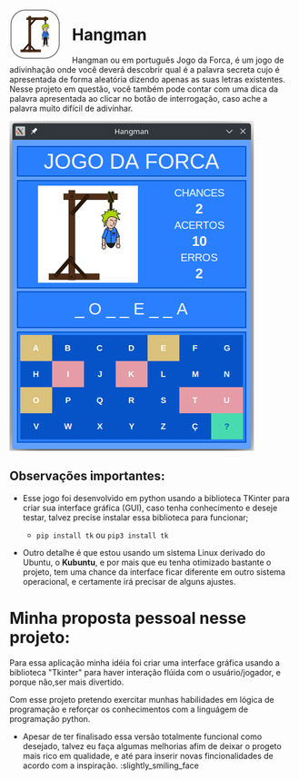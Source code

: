 <img src="./src/img/hangman_icon.svg" align="left" style="margin: 10px 20px 0px 0px; width: 90px">

# **Hangman**
Hangman ou em português Jogo da Forca, é um jogo de adivinhação onde você deverá descobrir qual é a palavra secreta cujo é apresentada de forma aleatória dizendo apenas as suas letras existentes.
Nesse projeto em questão, você também pode contar com uma dica da palavra apresentada ao clicar no botão de interrogação, caso ache a palavra muito difícil de adivinhar.

<img src="./src/img/screenshot.png" style="max-width: 450px">

## **Observações importantes:**
- Esse jogo foi desenvolvido em python usando a biblioteca TKinter para criar sua interface gráfica (GUI), caso tenha conhecimento e deseje testar, talvez precise instalar essa biblioteca para funcionar;
  - `pip install tk` ou `pip3 install tk`

- Outro detalhe é que estou usando um sistema Linux derivado do Ubuntu, o **Kubuntu**, e por mais que eu tenha otimizado bastante o projeto, tem uma chance da interface ficar diferente em outro sistema operacional, e certamente irá precisar de alguns ajustes.

# Minha proposta pessoal nesse projeto:
Para essa aplicação minha idéia foi criar uma interface gráfica usando a biblioteca "Tkinter" para haver interação flúida com o usuário/jogador, e porque não,ser mais divertido.

Com esse projeto pretendo exercitar munhas habilidades em lógica de programação e reforçar os conhecimentos com a linguágem de programação python.

- Apesar de ter finalisado essa versão totalmente funcional como desejado, talvez eu faça algumas melhorias afim de deixar o progeto mais rico em qualidade, e até para inserir novas fincionalidades de acordo com a inspiração. :slightly_smiling_face
